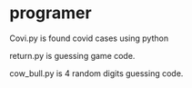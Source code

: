 # programer

Covi.py is found covid cases using python

return.py is guessing game code.

cow_bull.py is 4 random digits guessing code.